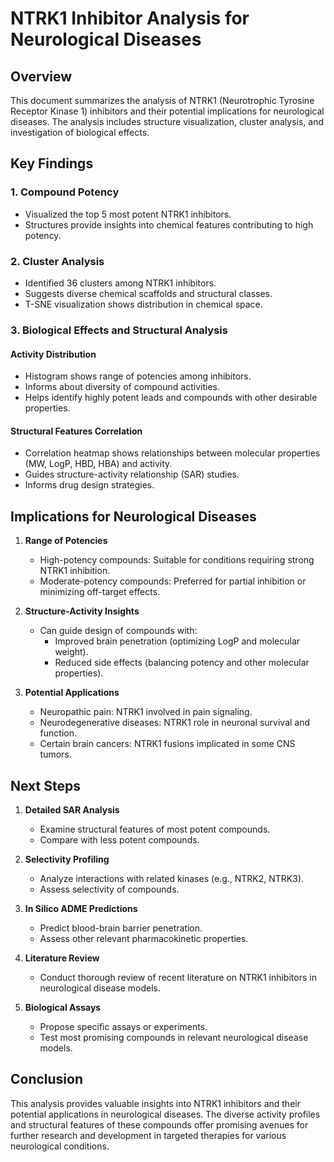 # NTRK1 Inhibitor Analysis for Neurological Diseases

## Overview

This document summarizes the analysis of NTRK1 (Neurotrophic Tyrosine Receptor Kinase 1) inhibitors and their potential implications for neurological diseases. The analysis includes structure visualization, cluster analysis, and investigation of biological effects.

## Key Findings

### 1. Compound Potency

- Visualized the top 5 most potent NTRK1 inhibitors.
- Structures provide insights into chemical features contributing to high potency.

### 2. Cluster Analysis

- Identified 36 clusters among NTRK1 inhibitors.
- Suggests diverse chemical scaffolds and structural classes.
- T-SNE visualization shows distribution in chemical space.

### 3. Biological Effects and Structural Analysis

#### Activity Distribution
- Histogram shows range of potencies among inhibitors.
- Informs about diversity of compound activities.
- Helps identify highly potent leads and compounds with other desirable properties.

#### Structural Features Correlation
- Correlation heatmap shows relationships between molecular properties (MW, LogP, HBD, HBA) and activity.
- Guides structure-activity relationship (SAR) studies.
- Informs drug design strategies.

## Implications for Neurological Diseases

1. **Range of Potencies**
   - High-potency compounds: Suitable for conditions requiring strong NTRK1 inhibition.
   - Moderate-potency compounds: Preferred for partial inhibition or minimizing off-target effects.

2. **Structure-Activity Insights**
   - Can guide design of compounds with:
     - Improved brain penetration (optimizing LogP and molecular weight).
     - Reduced side effects (balancing potency and other molecular properties).

3. **Potential Applications**
   - Neuropathic pain: NTRK1 involved in pain signaling.
   - Neurodegenerative diseases: NTRK1 role in neuronal survival and function.
   - Certain brain cancers: NTRK1 fusions implicated in some CNS tumors.

## Next Steps

1. **Detailed SAR Analysis**
   - Examine structural features of most potent compounds.
   - Compare with less potent compounds.

2. **Selectivity Profiling**
   - Analyze interactions with related kinases (e.g., NTRK2, NTRK3).
   - Assess selectivity of compounds.

3. **In Silico ADME Predictions**
   - Predict blood-brain barrier penetration.
   - Assess other relevant pharmacokinetic properties.

4. **Literature Review**
   - Conduct thorough review of recent literature on NTRK1 inhibitors in neurological disease models.

5. **Biological Assays**
   - Propose specific assays or experiments.
   - Test most promising compounds in relevant neurological disease models.

## Conclusion

This analysis provides valuable insights into NTRK1 inhibitors and their potential applications in neurological diseases. The diverse activity profiles and structural features of these compounds offer promising avenues for further research and development in targeted therapies for various neurological conditions.
